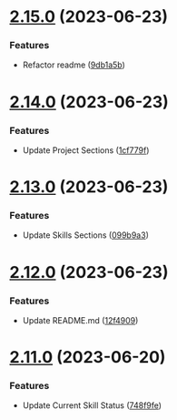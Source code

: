 # [2.15.0](https://github.com/hossainchisty/hossainchisty/compare/v2.14.0...v2.15.0) (2023-06-23)


### Features

* Refactor readme ([9db1a5b](https://github.com/hossainchisty/hossainchisty/commit/9db1a5ba1ff12908b3b1b5cd6f79dc5a6d28d3d0))



# [2.14.0](https://github.com/hossainchisty/hossainchisty/compare/v2.13.0...v2.14.0) (2023-06-23)


### Features

* Update Project Sections ([1cf779f](https://github.com/hossainchisty/hossainchisty/commit/1cf779f38fb0536fedfe367c7188ba9f9695d013))



# [2.13.0](https://github.com/hossainchisty/hossainchisty/compare/v2.12.0...v2.13.0) (2023-06-23)


### Features

* Update Skills Sections ([099b9a3](https://github.com/hossainchisty/hossainchisty/commit/099b9a3c67d172044983b588146814ebaf1ca79d))



# [2.12.0](https://github.com/hossainchisty/hossainchisty/compare/v2.11.0...v2.12.0) (2023-06-23)


### Features

* Update README.md ([12f4909](https://github.com/hossainchisty/hossainchisty/commit/12f4909a9f247f7f10e0fcaef88f838849fb74e1))



# [2.11.0](https://github.com/hossainchisty/hossainchisty/compare/v2.10.0...v2.11.0) (2023-06-20)


### Features

* Update Current Skill Status ([748f9fe](https://github.com/hossainchisty/hossainchisty/commit/748f9fe7d2ae96eca2976ee8a7996008d91dbb4e))



